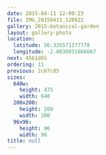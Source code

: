 ```yaml
---
date: 2015-04-11 12:09:23
file: IMG_20150411_120922
gallery: 2015-botanical-garden
layout: gallery-photo
location:
  latitude: 56.335571277778
  longitude: -2.8036031666667
next: 4561d65
ordering: 11
previous: 2c67c85
sizes:
  640w:
    height: 475
    width: 640
  200x200:
    height: 200
    width: 200
  96x96:
    height: 96
    width: 96
title: null
---
```


